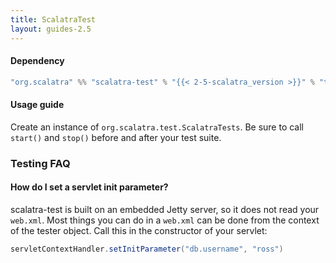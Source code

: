```yaml
---
title: ScalatraTest
layout: guides-2.5
---
```



#### Dependency

```scala
"org.scalatra" %% "scalatra-test" % "{{< 2-5-scalatra_version >}}" % "test"
```

#### Usage guide

Create an instance of `org.scalatra.test.ScalatraTests`.  Be sure to call
`start()` and `stop()` before and after your test suite.



### Testing FAQ

#### How do I set a servlet init parameter?

scalatra-test is built on an embedded Jetty server, so it
does not read your `web.xml`.  Most things you can do in a `web.xml` can be
done from the context of the tester object.
Call this in the constructor of your servlet:

```scala
servletContextHandler.setInitParameter("db.username", "ross")
```
